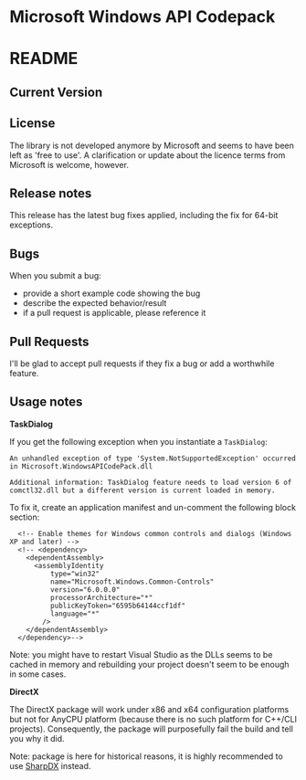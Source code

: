 Microsoft Windows API Codepack
=========================

README
======

## Current Version



License
-------

The library is not developed anymore by Microsoft and seems to have been left as 'free to use'. A clarification or update about the licence terms from Microsoft is welcome, however.
 
Release notes
-------------

This release has the latest bug fixes applied, including the fix for 64-bit exceptions.

Bugs
----

When you submit a bug:

 - provide a short example code showing the bug
 - describe the expected behavior/result
 - if a pull request is applicable, please reference it

Pull Requests
-------------

I'll be glad to accept pull requests if they fix a bug or add a worthwhile feature.


Usage notes
-----------

**TaskDialog**

If you get the following exception when you instantiate a `TaskDialog`:

```
An unhandled exception of type 'System.NotSupportedException' occurred in Microsoft.WindowsAPICodePack.dll

Additional information: TaskDialog feature needs to load version 6 of comctl32.dll but a different version is current loaded in memory.
```

To fix it, create an application manifest and un-comment the following block section:

```
  <!-- Enable themes for Windows common controls and dialogs (Windows XP and later) -->
  <!-- <dependency>
    <dependentAssembly>
      <assemblyIdentity
          type="win32"
          name="Microsoft.Windows.Common-Controls"
          version="6.0.0.0"
          processorArchitecture="*"
          publicKeyToken="6595b64144ccf1df"
          language="*"
        />
    </dependentAssembly>
  </dependency>-->
```

Note: you might have to restart Visual Studio as the DLLs seems to be cached in memory and rebuilding your project doesn't seem to be enough in some cases.

**DirectX**

The DirectX package will work under x86 and x64 configuration platforms but not for AnyCPU platform (because there is no such platform for C++/CLI projects). Consequently, the package will purposefully fail the build and tell you why it did.

Note: package is here for historical reasons, it is highly recommended to use [SharpDX](http://sharpdx.org/) instead.